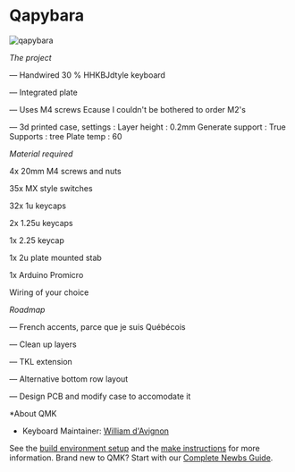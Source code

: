 # Qapybara

![qapybara](https://lh3.googleusercontent.com/pw/ADCreHc88KSYpOQpt1TUvo2KAI6spq7NJcFxZTSigiHV4KS2rB9lh1hHqd9vTDU4LDhHRSUqgUgOkq8V8Pwx0Ti-ndlc_7eJbuB2ARUm6cBmNm-7BuZPE3VtayOHF29ROc0XSLUVwdWFyaNefz_n-vLE5YqVXs1SErKportDVvSzUpawhXQuY0FbjkcpCvV_xXkwnnnFrqLbFYogallYDihurtpuHLX0V7pSa6oGFQeP4vCksCqhqz53qYVfWphJw1AwK0y6YM1pl0lNcYQPnEtYCOqQVmRi1dbmwbkAGUfU35wwdWlbph3uw2yLsjz-3Kad2S9I8FmEcGQ-F01Sy65-MiCtsHIcocWE4htzGmx0zMynFahu9E1Qh6XBSpx3UpE195z9GJ41bGa8XUGrSXqXiYRCsqk3R7Tb6mhN6KnGopVoUrToH9YoALh3QFHmrgkBUdM4wKJkoRZ-KTydbE3XV5U6qIP5GcdjzlI_PEW-faBbJvWl7QMtcn5BN15JRzQ0spfUZJZOkQwZO2zn6mX2Py0mCma_aoYPp4fLBRv8RGsCmgb9lwpy0RQDm_STY_7CbAIGhpBsoc26u5imEfyKBGBfuBm7h9_Oe0NraIWawqWZcidyo1MpdN8yCj5UOEUQ6szuJ0KL4l2uVLbDua4D_6gFeo-uWWRh1TcT_hsJpUC-ERFxh3LOBkALCAsIPNSTOSDWjb688uNWBHqRBVwRakmoLSnd3B6q0g2VlOYuteF9qjZXBMIKha5HvoJE_FLIUpXH0oz03EKVGk47fJKlZXl3zjMTgyvwEkutVI7BCqNmvp0ZnLAEKOwUwqRwFMTUDthyb0NSiNnnxqJN-D9hdFRZ6VzvDVsYYPlj5PZwcoEyDbB2P2DlhJ5Tos_BwqiXoAOpYwtfDHxkbAvTNOJVwyM=w2133-h1237-s-no-gm?authuser=0)

*The project*

— Handwired 30 % HHKBJdtyle keyboard

— Integrated plate

— Uses M4 screws Ecause I couldn't be bothered to order M2's

— 3d printed case, settings :
    Layer height : 0.2mm
    Generate support : True
    Supports : tree
    Plate temp : 60

*Material required*

4x 20mm M4 screws and nuts

35x MX style switches

32x 1u keycaps

2x 1.25u keycaps

1x 2.25 keycap

1x 2u plate mounted stab

1x Arduino Promicro

Wiring of your choice





*Roadmap*

— French accents, parce que je suis Québécois

— Clean up layers

— TKL extension

— Alternative bottom row layout

— Design PCB and modify case to accomodate it


*About QMK

* Keyboard Maintainer: [William d'Avignon](https://github.com/williamdavignon)

See the [build environment setup](https://docs.qmk.fm/#/getting_started_build_tools) and the [make instructions](https://docs.qmk.fm/#/getting_started_make_guide) for more information. Brand new to QMK? Start with our [Complete Newbs Guide](https://docs.qmk.fm/#/newbs).
 